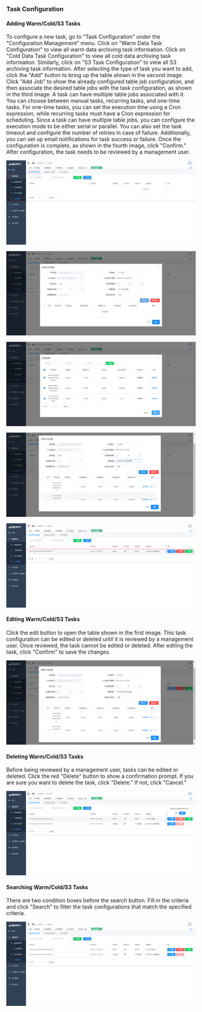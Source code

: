 ### Task Configuration

#### Adding Warm/Cold/S3 Tasks

To configure a new task, go to "Task Configuration" under the "Configuration Management" menu. Click on "Warm Data Task Configuration" to view all warm data archiving task information. Click on "Cold Data Task Configuration" to view all cold data archiving task information. Similarly, click on "S3 Task Configuration" to view all S3 archiving task information. After selecting the type of task you want to add, click the "Add" button to bring up the table shown in the second image. Click "Add Job" to show the already configured table job configuration, and then associate the desired table jobs with the task configuration, as shown in the third image. A task can have multiple table jobs associated with it. You can choose between manual tasks, recurring tasks, and one-time tasks. For one-time tasks, you can set the execution time using a Cron expression, while recurring tasks must have a Cron expression for scheduling. Since a task can have multiple table jobs, you can configure the execution mode to be either serial or parallel. You can also set the task timeout and configure the number of retries in case of failure. Additionally, you can set up email notifications for task success or failure. Once the configuration is complete, as shown in the fourth image, click "Confirm." After configuration, the task needs to be reviewed by a management user.

![image-20230619182516563](../../../../images/whalealDataImages/image-20230619182516563.png)

![image-20230619182801452](../../../../images/whalealDataImages/image-20230619182801452.png)

![image-20230619183021765](../../../../images/whalealDataImages/image-20230619183021765.png)

![image-20230619183158936](../../../../images/whalealDataImages/image-20230619183158936.png)

![image-20230619183350447](../../../../images/whalealDataImages/image-20230619183350447.png)

#### Editing Warm/Cold/S3 Tasks

Click the edit button to open the table shown in the first image. This task configuration can be edited or deleted until it is reviewed by a management user. Once reviewed, the task cannot be edited or deleted. After editing the task, click "Confirm" to save the changes.

![image-20230619183538325](../../../../images/whalealDataImages/image-20230619183538325.png)

#### Deleting Warm/Cold/S3 Tasks

Before being reviewed by a management user, tasks can be edited or deleted. Click the red "Delete" button to show a confirmation prompt. If you are sure you want to delete the task, click "Delete." If not, click "Cancel."

![image-20230619183730879](../../../../images/whalealDataImages/image-20230619183730879.png)

#### Searching Warm/Cold/S3 Tasks

There are two condition boxes before the search button. Fill in the criteria and click "Search" to filter the task configurations that match the specified criteria.

![image-20230619183839994](../../../../images/whalealDataImages/image-20230619183839994.png)